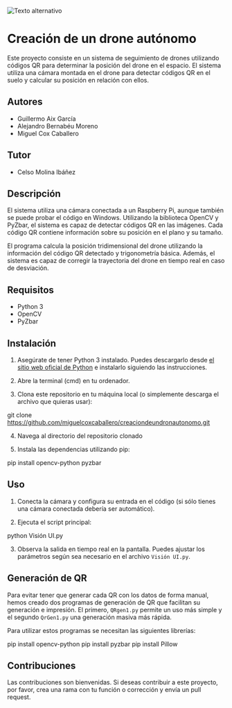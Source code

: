 
![Texto alternativo](https://github.com/miguelcoxcaballero/creaciondeundronautonomo/blob/main/P%C3%B3sterDrone.png?raw=true)


# Creación de un drone autónomo

Este proyecto consiste en un sistema de seguimiento de drones utilizando códigos QR para determinar la posición del drone en el espacio. El sistema utiliza una cámara montada en el drone para detectar códigos QR en el suelo y calcular su posición en relación con ellos.

## Autores

- Guillermo Aix García
- Alejandro Bernabéu Moreno
- Miguel Cox Caballero

## Tutor

- Celso Molina Ibáñez

## Descripción

El sistema utiliza una cámara conectada a un Raspberry Pi, aunque también se puede probar el código en Windows. Utilizando la biblioteca OpenCV y PyZbar, el sistema es capaz de detectar códigos QR en las imágenes. Cada código QR contiene información sobre su posición en el plano y su tamaño.

El programa calcula la posición tridimensional del drone utilizando la información del código QR detectado y trigonometría básica. Además, el sistema es capaz de corregir la trayectoria del drone en tiempo real en caso de desviación.

## Requisitos

- Python 3
- OpenCV
- PyZbar

## Instalación

1. Asegúrate de tener Python 3 instalado. Puedes descargarlo desde [el sitio web oficial de Python](https://www.python.org/downloads/) e instalarlo siguiendo las instrucciones.

2. Abre la terminal (cmd) en tu ordenador.

3. Clona este repositorio en tu máquina local (o simplemente descarga el archivo que quieras usar):

git clone https://github.com/miguelcoxcaballero/creaciondeundronautonomo.git

4. Navega al directorio del repositorio clonado

5. Instala las dependencias utilizando pip:

pip install opencv-python pyzbar

## Uso

1. Conecta la cámara y configura su entrada en el código (si sólo tienes una cámara conectada debería ser automático).

2. Ejecuta el script principal:

python Visión UI.py

3. Observa la salida en tiempo real en la pantalla. Puedes ajustar los parámetros según sea necesario en el archivo `Visión UI.py`.

## Generación de QR

Para evitar tener que generar cada QR con los datos de forma manual, hemos creado dos programas de generación de QR que facilitan su generación e impresión. El primero, `QRgen1.py` permite un uso más simple y el segundo `QrGen1.py` una generación masiva más rápida.

Para utilizar estos programas se necesitan las siguientes librerías:

pip install opencv-python
pip install pyzbar
pip install Pillow

## Contribuciones

Las contribuciones son bienvenidas. Si deseas contribuir a este proyecto, por favor, crea una rama con tu función o corrección y envía un pull request.

